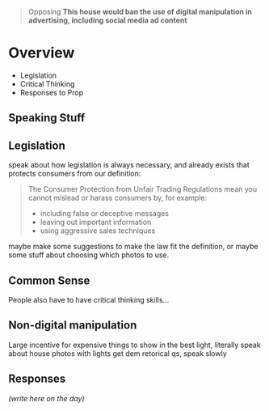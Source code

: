 > Opposing **This house would ban the use of digital manipulation in advertising, including social media ad content**

# Overview
 - Legislation
 - Critical Thinking
 - Responses to Prop

## Speaking Stuff
## Legislation
speak about how legislation is always necessary, and already exists that protects consumers from our definition:
>The Consumer Protection from Unfair Trading Regulations mean you cannot mislead or harass consumers by, for example:
> -   including false or deceptive messages
> -   leaving out important information
> -   using aggressive sales techniques

maybe make some suggestions to make the law fit the definition, or maybe some stuff about choosing which photos to use.

## Common Sense
People also have to have critical thinking skills...

## Non-digital manipulation
Large incentive for expensive things to show in the best light, literally
speak about house photos with lights
get dem retorical qs, speak slowly

## Responses
*(write here on the day)*